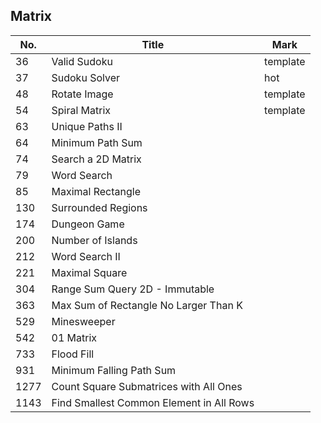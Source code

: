 ## Matrix
| No.  | Title                                                       | Mark |
|------|-------------------------------------------------------------|------|
| 36   | Valid Sudoku                             | template |
| 37   | Sudoku Solver                            | hot      |
| 48   | Rotate Image                             | template |
| 54   | Spiral Matrix                            | template |
| 63   | Unique Paths II                          |          |
| 64   | Minimum Path Sum                         |          |
| 74   | Search a 2D Matrix                       |          |
| 79   | Word Search                              |          |
| 85   | Maximal Rectangle                        |          |
| 130  | Surrounded Regions                       |          |
| 174  | Dungeon Game                             |          |
| 200  | Number of Islands                        |          |
| 212  | Word Search II                           |          |
| 221  | Maximal Square                           |          |
| 304  | Range Sum Query 2D - Immutable           |          |
| 363  | Max Sum of Rectangle No Larger Than K    |          |
| 529  | Minesweeper                              |          |
| 542  | 01 Matrix                                |          |
| 733  | Flood Fill                               |          |
| 931 | Minimum Falling Path Sum | |
| 1277 | Count Square Submatrices with All Ones | |
| 1143 | Find Smallest Common Element in All Rows |          |
